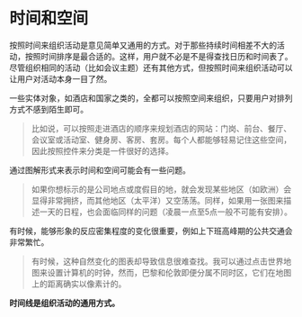 # 时间和空间

按照时间来组织活动是意见简单又通用的方式。对于那些持续时间相差不大的活动，按照时间排序是最合适的。这样，用户就不必是不是得查找日历和时间表了。尽管组织相同的活动（比如会议主题）还有其他方式，但按照时间来组织活动可以让用户对活动本身一目了然。

一些实体对象，如酒店和国家之类的，全都可以按照空间来组织，只要用户对排列方式不感到陌生即可。

> 比如说，可以按照走进酒店的顺序来规划酒店的网站：门岗、前台、餐厅、会议室或活动室、健身房、客房、套房。每个人都能够轻易记住这些空间，因此按照控件来分类是一件很好的选择。

通过图解形式来表示时间和空间可能会有一些问题。

> 如果你想标示的是公司地点或度假目的地，就会发现某些地区（如欧洲）会显得非常拥挤，而其他地区（太平洋）又空荡荡。同样，如果用一张图来描述一天的日程，也会面临同样的问题（凌晨一点至5点一般不可能有安排）。

有时候，能够形象的反应密集程度的变化很重要，例如上下班高峰期的公共交通会非常繁忙。

> 有时候，这种自然变化的图表却导致信息很难查找。我可以通过点击世界地图来设置计算机的时钟，然而，巴黎和伦敦即便分属不同时区，它们在地图上的距离确实以像素计的。

**时间线是组织活动的通用方式。**
